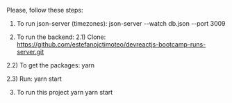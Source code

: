 Please, follow these steps:

1) To run json-server (timezones):
json-server --watch db.json --port 3009


2) To run the backend:
2.1) Clone:
https://github.com/estefanojctimoteo/devreactjs-bootcamp-runs-server.git

2.2) To get the packages:
yarn

2.3) Run:
yarn start


3) To run this project
yarn
yarn start
